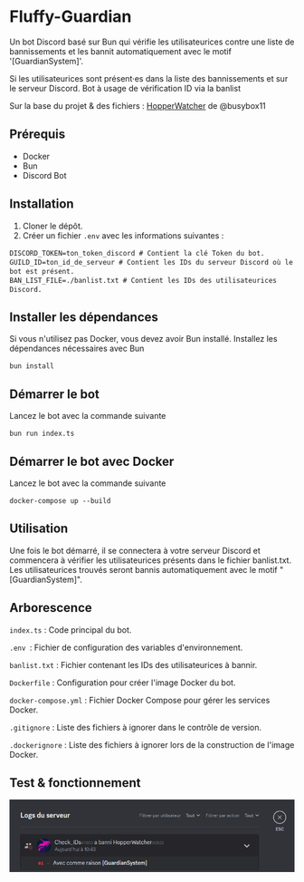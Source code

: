 # Fluffy-Guardian

Un bot Discord basé sur Bun qui vérifie les utilisateurices contre une liste de bannissements et les bannit automatiquement avec le motif '[GuardianSystem]'. 

Si les utilisateurices sont présent·es dans la liste des bannissements et sur le serveur Discord. Bot à usage de vérification ID via la banlist

Sur la base du projet & des fichiers : [HopperWatcher](https://github.com/busybox11/hopperwatcher) de @busybox11


## Prérequis

- Docker
- Bun
- Discord Bot

## Installation

1. Cloner le dépôt.
2. Créer un fichier `.env` avec les informations suivantes :

```plaintext
DISCORD_TOKEN=ton_token_discord # Contient la clé Token du bot.
GUILD_ID=ton_id_de_serveur # Contient les IDs du serveur Discord où le bot est présent.
BAN_LIST_FILE=./banlist.txt # Contient les IDs des utilisateurices Discord.
```

## Installer les dépendances
Si vous n'utilisez pas Docker, vous devez avoir Bun installé. Installez les dépendances nécessaires avec Bun 
```
bun install
```

## Démarrer le bot
Lancez le bot avec la commande suivante
```
bun run index.ts
```

## Démarrer le bot avec Docker
Lancez le bot avec la commande suivante
```
docker-compose up --build
```



## Utilisation
Une fois le bot démarré, il se connectera à votre serveur Discord et commencera à vérifier les utilisateurices présents dans le fichier banlist.txt. Les utilisateurices trouvés seront bannis automatiquement avec le motif "[GuardianSystem]".


## Arborescence
`index.ts` : Code principal du bot.

`.env `: Fichier de configuration des variables d'environnement.

`banlist.txt` : Fichier contenant les IDs des utilisateurices à bannir.

`Dockerfile` : Configuration pour créer l'image Docker du bot.

`docker-compose.yml` : Fichier Docker Compose pour gérer les services Docker.

`.gitignore` : Liste des fichiers à ignorer dans le contrôle de version.

`.dockerignore` : Liste des fichiers à ignorer lors de la construction de l'image Docker.


## Test & fonctionnement
![alt text](/104515.png)